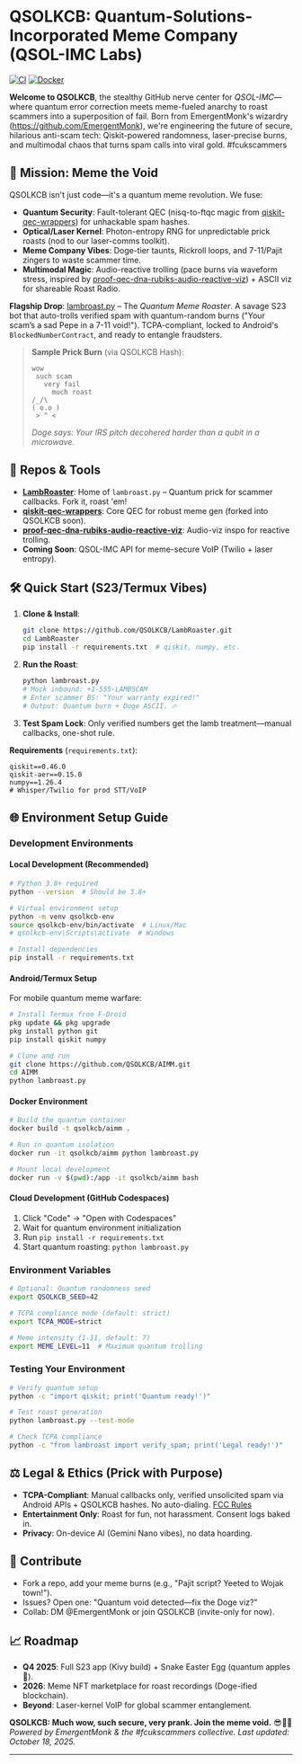 # QSOLKCB: Quantum-Solutions-Incorporated Meme Company (QSOL-IMC Labs)

[![CI](https://github.com/QSOLKCB/AIMM/workflows/Proof%20HTML/badge.svg)](https://github.com/QSOLKCB/AIMM/actions)
[![Docker](https://img.shields.io/badge/docker-available-blue.svg)](https://hub.docker.com/r/qsolkcb/aimm)

**Welcome to QSOLKCB**, the stealthy GitHub nerve center for *QSOL-IMC*—where quantum error correction meets meme-fueled anarchy to roast scammers into a superposition of fail. Born from EmergentMonk's wizardry (https://github.com/EmergentMonk), we're engineering the future of secure, hilarious anti-scam tech: Qiskit-powered randomness, laser-precise burns, and multimodal chaos that turns spam calls into viral gold. #fcukscammers

## 🚀 Mission: Meme the Void
QSOLKCB isn't just code—it's a quantum meme revolution. We fuse:
- **Quantum Security**: Fault-tolerant QEC (nisq-to-ftqc magic from [qiskit-qec-wrappers](https://github.com/EmergentMonk/qiskit-qec-wrappers-nisq-to-ftqc)) for unhackable spam hashes.
- **Optical/Laser Kernel**: Photon-entropy RNG for unpredictable prick roasts (nod to our laser-comms toolkit).
- **Meme Company Vibes**: Doge-tier taunts, Rickroll loops, and 7-11/Pajit zingers to waste scammer time.
- **Multimodal Magic**: Audio-reactive trolling (pace burns via waveform stress, inspired by [proof-qec-dna-rubiks-audio-reactive-viz](https://github.com/EmergentMonk/proof-qec-dna-rubiks-audio-reactive-viz)) + ASCII viz for shareable Roast Radio.

**Flagship Drop**: [lambroast.py](lambroast.py) – The *Quantum Meme Roaster*. A savage S23 bot that auto-trolls verified spam with quantum-random burns ("Your scam’s a sad Pepe in a 7-11 void!"). TCPA-compliant, locked to Android's `BlockedNumberContract`, and ready to entangle fraudsters.

> **Sample Prick Burn** (via QSOLKCB Hash):  
> ```
> wow
>  such scam
>    very fail
>      much roast
> /_/\  
> ( o.o ) 
>  > ^ < 
> ```
> *Doge says: Your IRS pitch decohered harder than a qubit in a microwave.*

## 📁 Repos & Tools
- **[LambRoaster](https://github.com/QSOLKCB/LambRoaster)**: Home of `lambroast.py` – Quantum prick for scammer callbacks. Fork it, roast 'em!
- **[qiskit-qec-wrappers](https://github.com/EmergentMonk/qiskit-qec-wrappers-nisq-to-ftqc)**: Core QEC for robust meme gen (forked into QSOLKCB soon).
- **[proof-qec-dna-rubiks-audio-reactive-viz](https://github.com/EmergentMonk/proof-qec-dna-rubiks-audio-reactive-viz)**: Audio-viz inspo for reactive trolling.
- **Coming Soon**: QSOL-IMC API for meme-secure VoIP (Twilio + laser entropy).

## 🛠 Quick Start (S23/Termux Vibes)
1. **Clone & Install**:
   ```bash
   git clone https://github.com/QSOLKCB/LambRoaster.git
   cd LambRoaster
   pip install -r requirements.txt  # qiskit, numpy, etc.
   ```
2. **Run the Roast**:
   ```bash
   python lambroast.py
   # Mock inbound: +1-555-LAMBSCAM
   # Enter scammer BS: "Your warranty expired!"
   # Output: Quantum burn + Doge ASCII. 🔥
   ```
3. **Test Spam Lock**: Only verified numbers get the lamb treatment—manual callbacks, one-shot rule.

**Requirements** (`requirements.txt`):
```
qiskit==0.46.0
qiskit-aer==0.15.0
numpy==1.26.4
# Whisper/Twilio for prod STT/VoIP
```

## 🌐 Environment Setup Guide

### Development Environments

#### Local Development (Recommended)
```bash
# Python 3.8+ required
python --version  # Should be 3.8+

# Virtual environment setup
python -m venv qsolkcb-env
source qsolkcb-env/bin/activate  # Linux/Mac
# qsolkcb-env\Scripts\activate  # Windows

# Install dependencies
pip install -r requirements.txt
```

#### Android/Termux Setup
For mobile quantum meme warfare:
```bash
# Install Termux from F-Droid
pkg update && pkg upgrade
pkg install python git
pip install qiskit numpy

# Clone and run
git clone https://github.com/QSOLKCB/AIMM.git
cd AIMM
python lambroast.py
```

#### Docker Environment
```bash
# Build the quantum container
docker build -t qsolkcb/aimm .

# Run in quantum isolation
docker run -it qsolkcb/aimm python lambroast.py

# Mount local development
docker run -v $(pwd):/app -it qsolkcb/aimm bash
```

#### Cloud Development (GitHub Codespaces)
1. Click "Code" → "Open with Codespaces"
2. Wait for quantum environment initialization
3. Run `pip install -r requirements.txt`
4. Start quantum roasting: `python lambroast.py`

### Environment Variables
```bash
# Optional: Quantum randomness seed
export QSOLKCB_SEED=42

# TCPA compliance mode (default: strict)
export TCPA_MODE=strict

# Meme intensity (1-11, default: 7)
export MEME_LEVEL=11  # Maximum quantum trolling
```

### Testing Your Environment
```bash
# Verify quantum setup
python -c "import qiskit; print('Quantum ready!')"

# Test roast generation
python lambroast.py --test-mode

# Check TCPA compliance
python -c "from lambroast import verify_spam; print('Legal ready!')"
```

## ⚖️ Legal & Ethics (Prick with Purpose)
- **TCPA-Compliant**: Manual callbacks only, verified unsolicited spam via Android APIs + QSOLKCB hashes. No auto-dialing. [FCC Rules](https://www.fcc.gov/general/telemarketing-and-robocalls)
- **Entertainment Only**: Roast for fun, not harassment. Consent logs baked in.
- **Privacy**: On-device AI (Gemini Nano vibes), no data hoarding.

## 🤝 Contribute
- Fork a repo, add your meme burns (e.g., "Pajit script? Yeeted to Wojak town!").
- Issues? Open one: "Quantum void detected—fix the Doge viz?"
- Collab: DM @EmergentMonk or join QSOLKCB (invite-only for now).

## 📈 Roadmap
- **Q4 2025**: Full S23 app (Kivy build) + Snake Easter Egg (quantum apples 🐍).
- **2026**: Meme NFT marketplace for roast recordings (Doge-ified blockchain).
- **Beyond**: Laser-kernel VoIP for global scammer entanglement.

**QSOLKCB: Much wow, such secure, very prank. Join the meme void.** 😎🔮🐶  
*Powered by EmergentMonk & the #fcukscammers collective. Last updated: October 18, 2025.*

---
